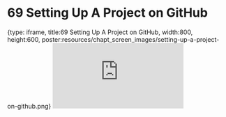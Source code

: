 # 69 Setting Up A Project on GitHub
 
{type: iframe, title:69 Setting Up A Project on GitHub, width:800, height:600, poster:resources/chapt_screen_images/setting-up-a-project-on-github.png}
![](https://datatrail-jhu.github.io/DataTrail_ReOrg/no_toc/setting-up-a-project-on-github.html)
 

 

